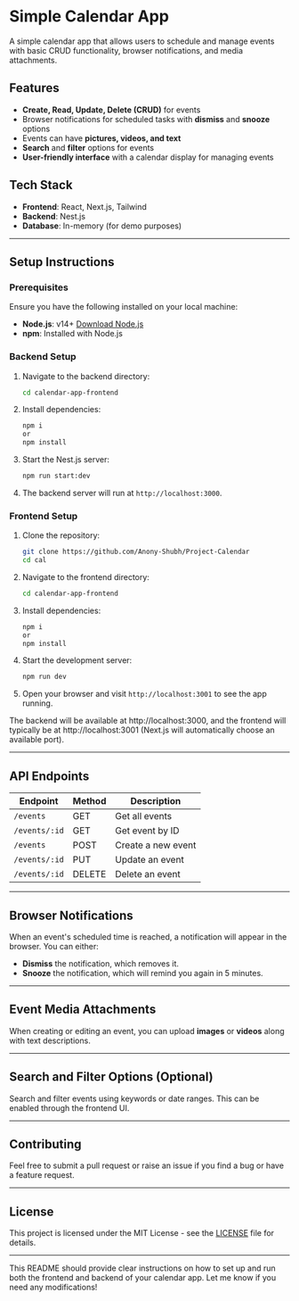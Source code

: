 # Simple Calendar App

A simple calendar app that allows users to schedule and manage events with basic CRUD functionality, browser notifications, and media attachments.

## Features

- **Create, Read, Update, Delete (CRUD)** for events
- Browser notifications for scheduled tasks with **dismiss** and **snooze** options
- Events can have **pictures, videos, and text**
- **Search** and **filter** options for events
- **User-friendly interface** with a calendar display for managing events

## Tech Stack

- **Frontend**: React, Next.js, Tailwind
- **Backend**: Nest.js
- **Database**: In-memory (for demo purposes)

---

## Setup Instructions

### Prerequisites

Ensure you have the following installed on your local machine:

- **Node.js**: v14+ [Download Node.js](https://nodejs.org/)
- **npm**: Installed with Node.js


### Backend Setup

1. Navigate to the backend directory:

   ```bash
   cd calendar-app-frontend
   ```

2. Install dependencies:

   ```bash
   npm i 
   or 
   npm install
   ```

3. Start the Nest.js server:

   ```bash
   npm run start:dev
   ```

4. The backend server will run at `http://localhost:3000`.


### Frontend Setup

1. Clone the repository:

   ```bash
   git clone https://github.com/Anony-Shubh/Project-Calendar
   cd cal
   ```

2. Navigate to the frontend directory:

   ```bash
   cd calendar-app-frontend
   ```

3. Install dependencies:

   ```bash
   npm i 
   or 
   npm install
   ```

4. Start the development server:

   ```bash
   npm run dev
   ```

5. Open your browser and visit `http://localhost:3001` to see the app running.

The backend will be available at http://localhost:3000, and the frontend will typically be at http://localhost:3001 (Next.js will automatically choose an available port).



---

## API Endpoints

| Endpoint           | Method | Description               |
|--------------------|--------|---------------------------|
| `/events`          | GET    | Get all events            |
| `/events/:id`      | GET    | Get event by ID           |
| `/events`          | POST   | Create a new event        |
| `/events/:id`      | PUT    | Update an event           |
| `/events/:id`      | DELETE | Delete an event           |

---

## Browser Notifications

When an event's scheduled time is reached, a notification will appear in the browser. You can either:
- **Dismiss** the notification, which removes it.
- **Snooze** the notification, which will remind you again in 5 minutes.

---

## Event Media Attachments

When creating or editing an event, you can upload **images** or **videos** along with text descriptions.

---

## Search and Filter Options (Optional)

Search and filter events using keywords or date ranges. This can be enabled through the frontend UI.

---

## Contributing

Feel free to submit a pull request or raise an issue if you find a bug or have a feature request.

---

## License

This project is licensed under the MIT License - see the [LICENSE](LICENSE) file for details.

---

This README should provide clear instructions on how to set up and run both the frontend and backend of your calendar app. Let me know if you need any modifications!